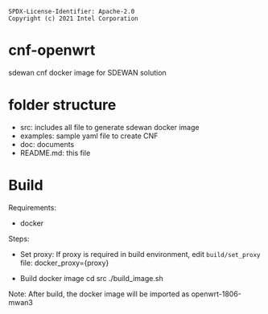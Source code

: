 ```
SPDX-License-Identifier: Apache-2.0
Copyright (c) 2021 Intel Corporation
```

# cnf-openwrt

sdewan cnf docker image for SDEWAN solution

# folder structure

* src: includes all file to generate sdewan docker image
* examples: sample yaml file to create CNF
* doc: documents
* README.md: this file

# Build

Requirements:
* docker

Steps:

* Set proxy:
If proxy is required in build environment, edit `build/set_proxy` file:
docker_proxy={proxy}

* Build docker image
cd src
./build_image.sh

Note: After build, the docker image will be imported as openwrt-1806-mwan3
